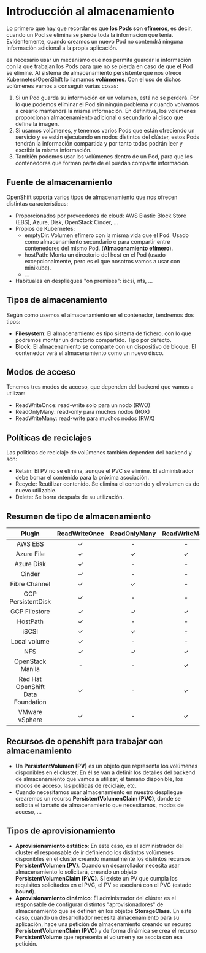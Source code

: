 # Introducción al almacenamiento

Lo primero que hay que recordar es que **los Pods son efímeros**, es decir, cuando un Pod se elimina se pierde toda la información que tenía. Evidentemente, cuando creamos un nuevo Pod no contendrá ninguna información adicional a la propia aplicación.

es necesario usar un mecanismo que nos permita guardar la información con la que trabajan los Pods para que no se pierda en caso de que el Pod se elimine. Al sistema de almacenamiento persistente que nos ofrece Kubernetes/OpenShift lo llamamos **volúmenes**. Con el uso de dichos volúmenes vamos a conseguir varias cosas:

1. Si un Pod guarda su información en un volumen, está no se perderá. Por lo que podemos eliminar el Pod sin ningún problema y cuando volvamos a crearlo mantendrá la misma información. En definitiva, los volúmenes proporcionan almacenamiento adicional o secundario al disco que define la imagen.
2. Si usamos volúmenes, y tenemos varios Pods que están ofreciendo un servicio y se están ejecutando en nodos distintos del clúster, estos Pods tendrán la información compartida y por tanto todos podrán leer y escribir la misma información.
3. También podemos usar los volúmenes dentro de un Pod, para que los contenedores que forman parte de él puedan compartir información.

## Fuente de almacenamiento 

OpenShift soporta varios tipos de almacenamiento que nos ofrecen distintas características:

* Proporcionados por proveedores de cloud: AWS Elastic Block Store (EBS), Azure, Disk, OpenStack Cinder, ...
* Propios de Kubernetes:
    * emptyDir: Volumen efímero con la misma vida que el Pod. Usado como almacenamiento secundario o para compartir entre contenedores del mismo Pod. (**Almacenamiento efímero**).
    * hostPath: Monta un directorio del host en el Pod (usado excepcionalmente, pero es el que nosotros vamos a usar con minikube).
    * ...
* Habituales en despliegues "on premises": iscsi, nfs, ...

## Tipos de almacenamiento

Según como usemos el almacenamiento en el contenedor, tendremos dos tipos:

* **Filesystem**: El almacenamiento es tipo sistema de fichero, con lo que podremos montar un directorio compartido. Tipo por defecto.
* **Block**: El almacenamiento se comparte con un dispositivo de bloque. El contenedor verá el almacenamiento como un nuevo disco. 

## Modos de acceso

Tenemos tres modos de acceso, que dependen del backend que vamos a utilizar:

* ReadWriteOnce: read-write solo para un nodo (RWO)
* ReadOnlyMany: read-only para muchos nodos (ROX)
* ReadWriteMany: read-write para muchos nodos (RWX)

## Políticas de reciclajes

Las políticas de reciclaje de volúmenes también dependen del backend y son:

* Retain: El PV no se elimina, aunque el PVC se elimine. El administrador debe borrar el contenido para la próxima asociación.
* Recycle: Reutilizar contenido. Se elimina el contenido y el volumen es de nuevo utilizable.
* Delete: Se borra después de su utilización.

## Resumen de tipo de almacenamiento

|Plugin |ReadWriteOnce |ReadOnlyMany| ReadWriteMany|
|:---:|:---:|:---:|:---:|
|AWS EBS| ✓ | - | - |
|Azure File|	✓ |	✓ |	✓ |
|Azure Disk|	✓ | - |	- |
|Cinder |	✓ |	- |	-|
|Fibre Channel | ✓ | ✓ | - |
|GCP PersistentDisk |	✓ |	- |	- |
|GCP Filestore |	✓ |	✓ |	✓ |
|HostPath |	✓ |	- |	- |
|iSCSI |	✓ |	✓ |	- |
|Local volume |	✓ |	- |	- |
|NFS |	✓ |	✓ |	✓ |
|OpenStack Manila | - | - | ✓ |
|Red Hat OpenShift Data Foundation | ✓ | - | ✓ |
|VMware vSphere | ✓ | - | ✓ |

## Recursos de openshift para trabajar con almacenamiento

* Un **PersistentVolumen (PV)** es un objeto que representa los volúmenes disponibles en el cluster. En él se van a definir los detalles del backend de almacenamiento que vamos a utilizar, el tamaño disponible, los modos de acceso, las políticas de reciclaje, etc.
* Cuando necesitamos usar almacenamiento en nuestro despliegue crearemos un recurso **PersistentVolumenClaim (PVC)**, donde se solicita el tamaño de almacenamiento que necesitamos, modos de acceso, ...

## Tipos de aprovisionamiento

* **Aprovisionamiento estático**: En este caso, es el administrador del cluster el responsable de ir definiendo los distintos volúmenes disponibles en el cluster creando manualmente los distintos recursos **PersistentVolumen (PV)**. Cuando un desarrollador necesita usar almacenamiento lo solicitará, creando un objeto **PersistentVolumenClaim (PVC)**. Si existe un PV que cumpla los requisitos solicitados en el PVC, el PV se asociará con el PVC (estado **bound**).
* **Aprovisionamiento dinámico**: El administrador del clúster es el responsable de configurar distintos "aprovisionadores" de almacenamiento que se definen en los objetos **StorageClass**. En este caso, cuando un desarrollador necesita almacenamiento para su aplicación, hace una petición de almacenamiento creando un recurso **PersistentVolumenClaim (PVC)** y de forma dinámica se crea el recurso **PersistentVolume** que representa el volumen y se asocia con esa petición. 




